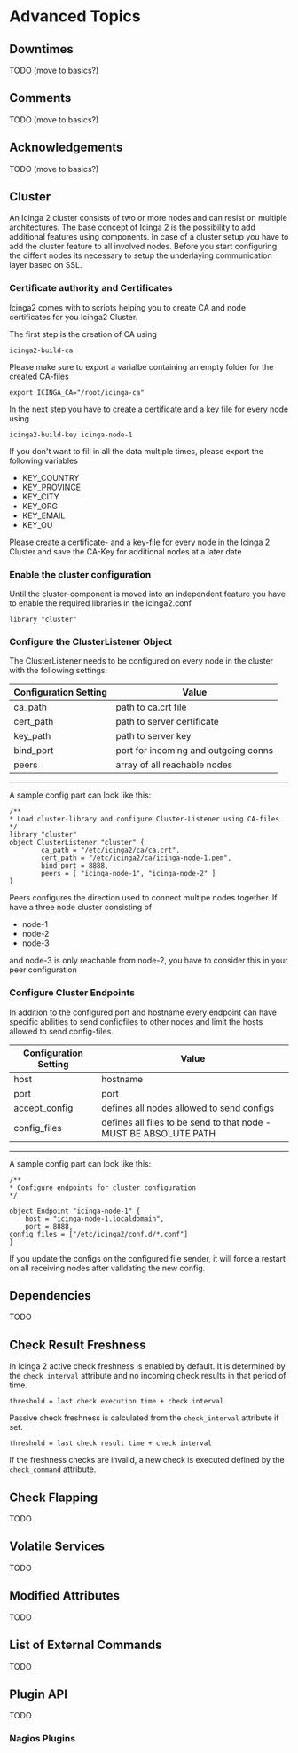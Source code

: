 # Advanced Topics

## Downtimes

TODO (move to basics?)

## Comments

TODO (move to basics?)

## Acknowledgements

TODO (move to basics?)

## Cluster

An Icinga 2 cluster consists of two or more nodes and can resist on multiple architectures. The base concept of Icinga 2 is the possibility to add additional features using components. In case of a cluster setup you have to add the cluster feature to all involved nodes. Before you start configuring the diffent nodes its necessary to setup the underlaying communication layer based on SSL.

### Certificate authority and Certificates

Icinga2 comes with to scripts helping you to create CA and node certificates for you Icinga2 Cluster. 

The first step is the creation of CA using 

	icinga2-build-ca 

Please make sure to export a varialbe containing an empty folder for the created CA-files

	export ICINGA_CA="/root/icinga-ca"

In the next step you have to create a certificate and a key file for every node using

	icinga2-build-key icinga-node-1

If you don't want to fill in all the data multiple times, please export the following variables

* KEY_COUNTRY
* KEY_PROVINCE
* KEY_CITY
* KEY_ORG
* KEY_EMAIL
* KEY_OU

Please create a certificate- and a key-file for every node in the Icinga 2 Cluster and save the CA-Key for additional nodes at a later date

### Enable the cluster configuration

Until the cluster-component is moved into an independent feature you have to enable the required libraries in the icinga2.conf

	library "cluster"

### Configure the ClusterListener Object

The ClusterListener needs to be configured on every node in the cluster with the following settings:

  Configuration Setting    |Value
  -------------------------|------------------------------------
  ca_path                  | path to ca.crt file
  cert_path                | path to server certificate
  key_path                 | path to server key
  bind_port                | port for incoming and outgoing conns
  peers                    | array of all reachable nodes
  ------------------------- ------------------------------------

A sample config part can look like this:

	/**
 	* Load cluster-library and configure Cluster-Listener using CA-files
 	*/
	library "cluster"
	object ClusterListener "cluster" {
    		ca_path = "/etc/icinga2/ca/ca.crt",
    		cert_path = "/etc/icinga2/ca/icinga-node-1.pem",
    		bind_port = 8888,
    		peers = [ "icinga-node-1", "icinga-node-2" ]
	}

Peers configures the direction used to connect multipe nodes together. If have a three node cluster consisting of 

* node-1
* node-2
* node-3

and node-3 is only reachable from node-2, you have to consider this in your peer configuration

### Configure Cluster Endpoints

In addition to the configured port and hostname every endpoint can have specific abilities to send configfiles to other nodes and limit the hosts allowed to send config-files.

  Configuration Setting    |Value
  -------------------------|------------------------------------
  host                     | hostname
  port                     | port
  accept_config            | defines all nodes allowed to send configs
  config_files             | defines all files to be send to that node - MUST BE ABSOLUTE PATH
  ------------------------- ------------------------------------

A sample config part can look like this:

	/**
 	* Configure endpoints for cluster configuration
 	*/
	
	object Endpoint "icinga-node-1" {
    	host = "icinga-node-1.localdomain",
    	port = 8888,
	config_files = ["/etc/icinga2/conf.d/*.conf"]
	}

If you update the configs on the configured file sender, it will force a restart on all receiving nodes after validating the new config.

## Dependencies

TODO

## Check Result Freshness

In Icinga 2 active check freshness is enabled by default. It is determined by the
`check_interval` attribute and no incoming check results in that period of time.

    threshold = last check execution time + check interval

Passive check freshness is calculated from the `check_interval` attribute if set.

    threshold = last check result time + check interval

If the freshness checks are invalid, a new check is executed defined by the
`check_command` attribute.

## Check Flapping

TODO

## Volatile Services

TODO

## Modified Attributes

TODO

## List of External Commands

TODO

## Plugin API

TODO

### Nagios Plugins

